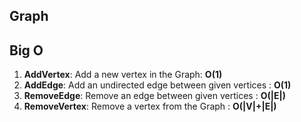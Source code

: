 ## Graph

## Big O

1. **AddVertex**: Add a new vertex in the Graph: **O(1)**
2. **AddEdge**: Add an undirected edge between given vertices :  **O(1)**
3. **RemoveEdge**: Remove an edge between given vertices :  **O(|E|)**
4. **RemoveVertex**: Remove a vertex from the Graph :  **O(|V|+|E|)**